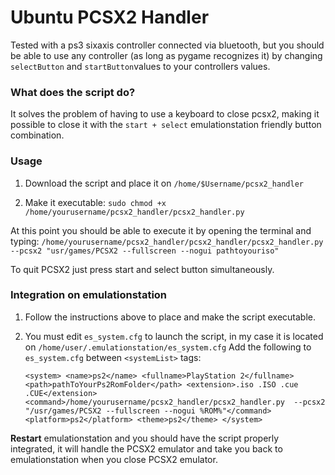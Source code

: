 # Ubuntu PCSX2 Handler

Tested with a ps3 sixaxis controller connected via bluetooth, but you should be able to use any controller (as long as pygame recognizes it) by changing  `selectButton` and `startButton`values to your controllers values.


### What does the script do?

It solves the problem of having to use a keyboard to close pcsx2, making it possible to close it with the `start + select` emulationstation friendly button combination.


### Usage

1. Download the script and place it on `/home/$Username/pcsx2_handler`

1. Make it executable: `sudo chmod +x /home/yourusername/pcsx2_handler/pcsx2_handler.py`

At this point you should be able to execute it by opening the terminal and typing:
`/home/yourusername/pcsx2_handler/pcsx2_handler/pcsx2_handler.py --pcsx2 "usr/games/PCSX2 --fullscreen --nogui pathtoyouriso"`

To quit PCSX2 just press start and select button simultaneously.


### Integration on emulationstation

1. Follow the instructions above to place and make the script executable.

1. You must edit `es_system.cfg` to launch the script, in my case it is located on `/home/user/.emulationstation/es_system.cfg`
    Add the following to `es_system.cfg` between `<systemList>` tags:

    `<system>
        <name>ps2</name>
        <fullname>PlayStation 2</fullname>
        <path>pathToYourPs2RomFolder</path>
        <extension>.iso .ISO .cue .CUE</extension>
        <command>/home/yourusername/pcsx2_handler/pcsx2_handler.py  --pcsx2 "/usr/games/PCSX2 --fullscreen --nogui %ROM%"</command>
        <platform>ps2</platform>
        <theme>ps2</theme>
    </system>`

**Restart** emulationstation and you should have the script properly integrated, it will handle the PCSX2 emulator and take you back to emulationstation when you close PCSX2 emulator.

